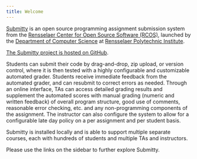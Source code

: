 ```yaml
---
title: Welcome
---
```


[Submitty](http://submitty.org) is an open source programming
assignment submission system from the 
[Rensselaer Center for Open Source Software (RCOS)](https://rcos.io/), 
launched by the
[Department of Computer Science](http://www.cs.rpi.edu/) at
[Rensselaer Polytechnic Institute](http://www.rpi.edu/).

[The Submitty project is hosted on GitHub](https://github.com/Submitty/). 

Students can submit their code by drag-and-drop, zip upload, or
version control, where it is then tested with a highly configurable
and customizable automated grader. Students receive immediate feedback
from the automated grader, and can resubmit to correct errors as
needed. Through an online interface, TAs can access detailed grading
results and supplement the automated scores with manual grading
(numeric and written feedback) of overall program structure, good use
of comments, reasonable error checking, etc. and any non-programming
components of the assignment. The instructor can also configure the
system to allow for a configurable late day policy on a per assignment
and per student basis.

Submitty is installed locally and is able to support multiple separate
courses, each with hundreds of students and multiple TAs and
instructors.

Please use the links on the sidebar to further explore Submitty.